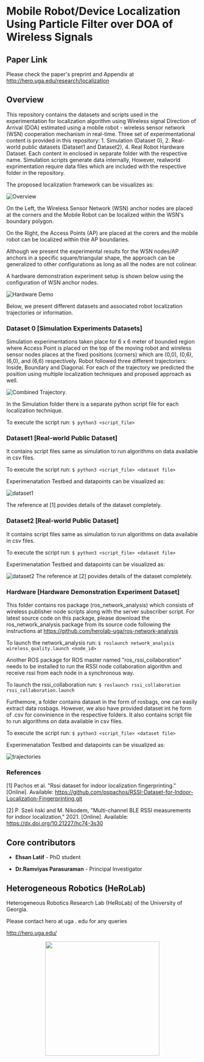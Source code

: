 # Mobile Robot/Device Localization Using Particle Filter over DOA of Wireless Signals

## Paper Link
Please check the paper's preprint and Appendix at http://hero.uga.edu/research/localization

## Overview
This repository contains the datasets and scripts used in the experimentation for localization algorithm using Wireless signal Direction of Arrival (DOA) estimated using a mobile robot - wireless sensor network (WSN) cooperation mechanism in real-time. Three set of experimentational content is provided in this repository: 1. Simulation (Dataset 0), 2. Real-world public datasets (Dataset1 and Dataset2), 4. Real Robot Hardware Dataset. Each content in enclosed in separate folder with the respective name. Simulation scripts generate data internally, However, realworld exprimentation require data files which are included with the respective folder in the repository.

The proposed localization framework can be visualizes as: 

![Overview](/images/overview.png)

On the Left, the Wireless Sensor Network (WSN) anchor nodes are placed at the corners and the Mobile Robot can be localized within the WSN's boundary polygon. 

On the Right, the Access Points (AP) are placed at the corers and the mobile robot can be localized within thie AP boundaries.

Although we present the experimental results for the WSN nodes/AP anchors in a specific square/triangular shape, the approach can be generalized to other configurations as long as all the nodes are not colinear.

A hardware demonstration experiment setup is shown below using the configuration of WSN anchor nodes.

![Hardware Demo](/images/hardware_testbed.png)


Below, we present different datasets and associated robot localization trajectories or information.


### Dataset 0 [Simulation Experiments Datasets]

Simulation experimentations taken place for 6 x 6 meter of bounded region where Access Point is placed on the top of the moving robot and wireless sensor nodes places at the fixed positions (corners) which are (0,0), (0,6), (6,0), and (6,6) respectively. Robot followed three different trajectoriers: Inside, Boundary and Diagonal. For each of the trajectory we predicted the position using multiple localization techniques and proposed approach as well.

![Combined Trajectory](/images/combined_trajectories.png).

In the Simulation folder there is a separate python script file for each localization technique.

To execute the script run: `$ python3 <script_file>`

### Dataset1 [Real-world Public Dataset]

It contains script files same as simulation to run algorithms on data available in csv files.

To execute the script run: `$ python3 <script_file> <dataset file>`
 
Experimenatation Testbed and datapoints can be visualized as:

![dataset1](/images/dataset1.png)

The reference at [1] povides details of the dataset completely.
 
 ### Dataset2 [Real-world Public Dataset]

It contains script files same as simulation to run algorithms on data available in csv files.

To execute the script run: `$ python3 <script_file> <dataset file>`

Experimenatation Testbed and datapoints can be visualized as:

![dataset2](/images/dataset2.png)
The reference at [2] povides details of the dataset completely.

 ### Hardware [Hardware Demonstration Experiment Dataset]
 
This folder contains ros package (ros_network_analysis) which consists of wireless publisher node scripts along with the server subscriber script.
For latest source code on this package, please download the ros_network_analysis package from its source code following the instructions at https://github.com/herolab-uga/ros-network-analysis 

To launch the network_analysis run: `$ roslaunch network_analysis wireless_quality.launch <node_id>`

Another ROS package for ROS master named "ros_rssi_collaboration" needs to be installed to run the RSSI node collaboration algorithm and receive rssi from each node in a synchronous way.

To launch the rssi_collaboration run: `$ roslaunch rssi_collaboration rssi_collaboration.launch`

Furthemore, a folder contains dataset in the form of rosbags, one can easily extract data rosbags. However, we also have provided dataset int he form of .csv for convinience in the respective folders.
It also contains script file to run algorithms on data available in csv files.

To execute the script run: `$ python3 <script_file> <dataset file>`

Experimenatation Testbed and datapoints can be visualized as:

![trajectories](/hardware/trajectories/hardware_experiment_trajectory.png)

### References

[1] Pachos et al. "Rssi  dataset  for  indoor  localization  fingerprinting."  [Online]. Available: https://github.com/pspachos/RSSI-Dataset-for-Indoor-Localization-Fingerprinting.git

[2]  P.    Szeli ́nski    and    M.    Nikodem,    "Multi-channel    BLE    RSSI measurements for indoor localization," 2021. [Online]. Available: https://dx.doi.org/10.21227/hc74-3s30



## Core contributors

* **Ehsan Latif** - PhD student

* **Dr.Ramviyas Parasuraman** - Principal Investigator


## Heterogeneous Robotics (HeRoLab)

Heterogeneous Robotics Research Lab (HeRoLab) of the University of Georgia.

Please contact hero at uga . edu for any queries

http://hero.uga.edu/

<p align="center">
<img src="http://hero.uga.edu/wp-content/uploads/2021/04/herolab_newlogo_whitebg.png" width="300">
</p>




